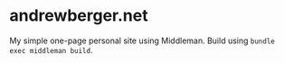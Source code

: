 andrewberger.net
========

My simple one-page personal site using Middleman. Build using `bundle exec middleman build`.
